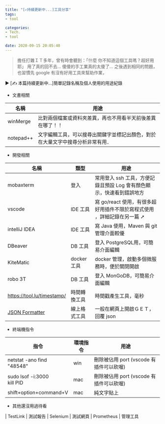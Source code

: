 ```yaml
---
title: "[✍持續更新中...]工具分享"
tags:
- tool

categories:
- Tech.
- tool

date: 2020-09-15 20:05:40
---
```


> 擔任打雜ＩＴ多年，曾有時會聽到：「什麼 你不知道這個工具嗎？超好用耶」
> 用了真的回不去... 傻傻的手工業真的太傻了... 之後遇到相同的問題，也習慣先 google 有沒有好用工具來幫助作業，



▶ [✍ 本篇持續更新中...]簡單記錄名稱及個人使用的用途紀錄

<!--more-->

* 文書相關

| 名稱      | 用途                     |
| --------- | ------------------------ |
| winMerge  | 比對兩個檔案或資料夾差異，再也不用看半天前後差異在哪了！！ |
| notepad++ | 文字編輯工具，可以搜尋出關鍵字並標記出顏色，對於在大量文字中搜尋分析非常有用．  |


* 開發相關

| 名稱  |類型 |用途 |
| ---- | --- |--- |
mobaxterm  | 登入 |常用登入 ssh 工具，方便記錄且預設 Log 會有顏色顯示，快速看到錯誤地方 |
| vscode  | IDE 工具 | 寫 go/react 使用，有很多超好用插件不限於寫程式使用 ，詳細記錄在另一篇 ➚|
| intelliJ IDEA  | IDE 工具  | 寫 Java 使用，Maven 與 git 管理介面較優  |
| DBeaver | DB 工具  | 登入 PostgreSQL用，可簡易介面編輯 |
| KiteMatic   | docker工具 |  docker 管理，啟動多個微服務時，便於關閉開啟                          |
| robo 3T  | DB 工具  |  登入 MonGoDB，可簡易介面編輯 |
| https://tool.lu/timestamp/ | 時間轉換工具  | 時間戳產生工具，毫秒  |
| [JSON Formatter](https://chrome.google.com/webstore/detail/json-formatter/bcjindcccaagfpapjjmafapmmgkkhgoa "JSON Formatter") | 線上格式工具 | 一般在網頁上開啟ＧＥＴ，回覆 json |

* 終端機指令

| 指令| 環境指令 | 用途  |
| -----| -------- | ---|
| netstat -ano find "48548"       | win      | 刪除被佔用 port (vscode 有插件可以砍喔) |
| sudo lsof -i:3000 <br> kill PID | mac      | 刪除被佔用 port (vscode 有插件可以砍喔) |
| shift+option+command+V          | mac      | 純文字貼上   

* 其他還沒用過待看

| TestLink | 測試報告
| Selenium | 測試網頁
| Prometheus | 管理工具
